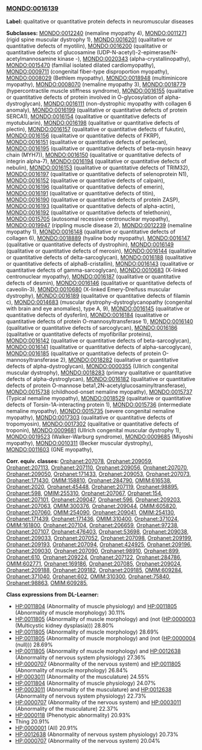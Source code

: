
### [MONDO:0016139](http://purl.obolibrary.org/obo/MONDO_0016139)
**Label:** qualitative or quantitative protein defects in neuromuscular diseases

**Subclasses:** [MONDO:0012240](http://purl.obolibrary.org/obo/MONDO_0012240) (nemaline myopathy 4), [MONDO:0011271](http://purl.obolibrary.org/obo/MONDO_0011271) (rigid spine muscular dystrophy 1), [MONDO:0016201](http://purl.obolibrary.org/obo/MONDO_0016201) (qualitative or quantitative defects of myotilin), [MONDO:0016200](http://purl.obolibrary.org/obo/MONDO_0016200) (qualitative or quantitative defects of glucosamine (UDP-N-acetyl)-2-epimerase/N-acetylmannosamine kinase -), [MONDO:0020343](http://purl.obolibrary.org/obo/MONDO_0020343) (alpha-crystallinopathy), [MONDO:0015470](http://purl.obolibrary.org/obo/MONDO_0015470) (familial isolated dilated cardiomyopathy), [MONDO:0009711](http://purl.obolibrary.org/obo/MONDO_0009711) (congenital fiber-type disproportion myopathy), [MONDO:0008029](http://purl.obolibrary.org/obo/MONDO_0008029) (Bethlem myopathy), [MONDO:0018948](http://purl.obolibrary.org/obo/MONDO_0018948) (multiminicore myopathy), [MONDO:0008070](http://purl.obolibrary.org/obo/MONDO_0008070) (nemaline myopathy 3), [MONDO:0018779](http://purl.obolibrary.org/obo/MONDO_0018779) (hypercontractile muscle stiffness syndrome), [MONDO:0016155](http://purl.obolibrary.org/obo/MONDO_0016155) (qualitative or quantitative defects of protein involved in O-glycosylation of alpha-dystroglycan), [MONDO:0016111](http://purl.obolibrary.org/obo/MONDO_0016111) (non-dystrophic myopathy with collagen 6 anomaly), [MONDO:0016199](http://purl.obolibrary.org/obo/MONDO_0016199) (qualitative or quantitative defects of protein SERCA1), [MONDO:0016154](http://purl.obolibrary.org/obo/MONDO_0016154) (qualitative or quantitative defects of myotubularin), [MONDO:0016198](http://purl.obolibrary.org/obo/MONDO_0016198) (qualitative or quantitative defects of plectin), [MONDO:0016157](http://purl.obolibrary.org/obo/MONDO_0016157) (qualitative or quantitative defects of fukutin), [MONDO:0016156](http://purl.obolibrary.org/obo/MONDO_0016156) (qualitative or quantitative defects of FKRP), [MONDO:0016151](http://purl.obolibrary.org/obo/MONDO_0016151) (qualitative or quantitative defects of perlecan), [MONDO:0016195](http://purl.obolibrary.org/obo/MONDO_0016195) (qualitative or quantitative defects of beta-myosin heavy chain (MYH7)), [MONDO:0016150](http://purl.obolibrary.org/obo/MONDO_0016150) (qualitative or quantitative defects of integrin alpha-7), [MONDO:0016194](http://purl.obolibrary.org/obo/MONDO_0016194) (qualitative or quantitative defects of nebulin), [MONDO:0016153](http://purl.obolibrary.org/obo/MONDO_0016153) (qualitative or quantitative defects of TRIM32), [MONDO:0016197](http://purl.obolibrary.org/obo/MONDO_0016197) (qualitative or quantitative defects of selenoprotein N1), [MONDO:0016152](http://purl.obolibrary.org/obo/MONDO_0016152) (qualitative or quantitative defects of calpain), [MONDO:0016196](http://purl.obolibrary.org/obo/MONDO_0016196) (qualitative or quantitative defects of emerin), [MONDO:0016191](http://purl.obolibrary.org/obo/MONDO_0016191) (qualitative or quantitative defects of titin), [MONDO:0016190](http://purl.obolibrary.org/obo/MONDO_0016190) (qualitative or quantitative defects of protein ZASP), [MONDO:0016193](http://purl.obolibrary.org/obo/MONDO_0016193) (qualitative or quantitative defects of alpha-actin), [MONDO:0016192](http://purl.obolibrary.org/obo/MONDO_0016192) (qualitative or quantitative defects of telethonin), [MONDO:0015705](http://purl.obolibrary.org/obo/MONDO_0015705) (autosomal recessive centronuclear myopathy), [MONDO:0019947](http://purl.obolibrary.org/obo/MONDO_0019947) (rippling muscle disease 2), [MONDO:0012239](http://purl.obolibrary.org/obo/MONDO_0012239) (nemaline myopathy 1), [MONDO:0016148](http://purl.obolibrary.org/obo/MONDO_0016148) (qualitative or quantitative defects of collagen 6), [MONDO:0018889](http://purl.obolibrary.org/obo/MONDO_0018889) (hyaline body myopathy), [MONDO:0016147](http://purl.obolibrary.org/obo/MONDO_0016147) (qualitative or quantitative defects of dystrophin), [MONDO:0016149](http://purl.obolibrary.org/obo/MONDO_0016149) (qualitative or quantitative defects of merosin), [MONDO:0016144](http://purl.obolibrary.org/obo/MONDO_0016144) (qualitative or quantitative defects of delta-sarcoglycan), [MONDO:0016188](http://purl.obolibrary.org/obo/MONDO_0016188) (qualitative or quantitative defects of alphaB-cristallin), [MONDO:0016143](http://purl.obolibrary.org/obo/MONDO_0016143) (qualitative or quantitative defects of gamma-sarcoglycan), [MONDO:0010683](http://purl.obolibrary.org/obo/MONDO_0010683) (X-linked centronuclear myopathy), [MONDO:0016187](http://purl.obolibrary.org/obo/MONDO_0016187) (qualitative or quantitative defects of desmin), [MONDO:0016146](http://purl.obolibrary.org/obo/MONDO_0016146) (qualitative or quantitative defects of caveolin-3), [MONDO:0010680](http://purl.obolibrary.org/obo/MONDO_0010680) (X-linked Emery-Dreifuss muscular dystrophy), [MONDO:0016189](http://purl.obolibrary.org/obo/MONDO_0016189) (qualitative or quantitative defects of filamin c), [MONDO:0014683](http://purl.obolibrary.org/obo/MONDO_0014683) (muscular dystrophy-dystroglycanopathy (congenital with brain and eye anomalies), type A, 9), [MONDO:0016145](http://purl.obolibrary.org/obo/MONDO_0016145) (qualitative or quantitative defects of dysferlin), [MONDO:0016184](http://purl.obolibrary.org/obo/MONDO_0016184) (qualitative or quantitative defects of protein O-mannosyltransferase 1), [MONDO:0016140](http://purl.obolibrary.org/obo/MONDO_0016140) (qualitative or quantitative defects of sarcoglycan), [MONDO:0016186](http://purl.obolibrary.org/obo/MONDO_0016186) (qualitative or quantitative defects of myofibrillar proteins), [MONDO:0016142](http://purl.obolibrary.org/obo/MONDO_0016142) (qualitative or quantitative defects of beta-sarcoglycan), [MONDO:0016141](http://purl.obolibrary.org/obo/MONDO_0016141) (qualitative or quantitative defects of alpha-sarcoglycan), [MONDO:0016185](http://purl.obolibrary.org/obo/MONDO_0016185) (qualitative or quantitative defects of protein O-mannosyltransferase 2), [MONDO:0018282](http://purl.obolibrary.org/obo/MONDO_0018282) (qualitative or quantitative defects of alpha-dystroglycan), [MONDO:0000355](http://purl.obolibrary.org/obo/MONDO_0000355) (Ullrich congenital muscular dystrophy), [MONDO:0018283](http://purl.obolibrary.org/obo/MONDO_0018283) (primary qualitative or quantitative defects of alpha-dystroglycan), [MONDO:0016182](http://purl.obolibrary.org/obo/MONDO_0016182) (qualitative or quantitative defects of protein O-mannose beta1,2N-acetylglucosaminyltransferase), [MONDO:0015738](http://purl.obolibrary.org/obo/MONDO_0015738) (childhood-onset nemaline myopathy), [MONDO:0015737](http://purl.obolibrary.org/obo/MONDO_0015737) (Typical nemaline myopathy), [MONDO:0018529](http://purl.obolibrary.org/obo/MONDO_0018529) (qualitative or quantitative defects of Torsin-1A-interacting protein 1), [MONDO:0015736](http://purl.obolibrary.org/obo/MONDO_0015736) (intermediate nemaline myopathy), [MONDO:0015735](http://purl.obolibrary.org/obo/MONDO_0015735) (severe congenital nemaline myopathy), [MONDO:0017303](http://purl.obolibrary.org/obo/MONDO_0017303) (qualitative or quantitative defects of tropomyosin), [MONDO:0017302](http://purl.obolibrary.org/obo/MONDO_0017302) (qualitative or quantitative defects of troponin), [MONDO:0009681](http://purl.obolibrary.org/obo/MONDO_0009681) (Ullrich congenital muscular dystrophy 1), [MONDO:0019523](http://purl.obolibrary.org/obo/MONDO_0019523) (Walker-Warburg syndrome), [MONDO:0009685](http://purl.obolibrary.org/obo/MONDO_0009685) (Miyoshi myopathy), [MONDO:0010311](http://purl.obolibrary.org/obo/MONDO_0010311) (Becker muscular dystrophy), [MONDO:0011603](http://purl.obolibrary.org/obo/MONDO_0011603) (GNE myopathy), 

**Corr. equiv. classes:** [Orphanet:207078](http://www.orpha.net/ORDO/Orphanet_207078), [Orphanet:209059](http://www.orpha.net/ORDO/Orphanet_209059), [Orphanet:207113](http://www.orpha.net/ORDO/Orphanet_207113), [Orphanet:207110](http://www.orpha.net/ORDO/Orphanet_207110), [Orphanet:209056](http://www.orpha.net/ORDO/Orphanet_209056), [Orphanet:207070](http://www.orpha.net/ORDO/Orphanet_207070), [Orphanet:209050](http://www.orpha.net/ORDO/Orphanet_209050), [Orphanet:171433](http://www.orpha.net/ORDO/Orphanet_171433), [Orphanet:209053](http://www.orpha.net/ORDO/Orphanet_209053), [Orphanet:207073](http://www.orpha.net/ORDO/Orphanet_207073), [Orphanet:171430](http://www.orpha.net/ORDO/Orphanet_171430), [OMIM:158810](http://purl.obolibrary.org/obo/OMIM_158810), [Orphanet:284790](http://www.orpha.net/ORDO/Orphanet_284790), [OMIM:616538](http://purl.obolibrary.org/obo/OMIM_616538), [Orphanet:2020](http://www.orpha.net/ORDO/Orphanet_2020), [Orphanet:45448](http://www.orpha.net/ORDO/Orphanet_45448), [Orphanet:207119](http://www.orpha.net/ORDO/Orphanet_207119), [Orphanet:98895](http://www.orpha.net/ORDO/Orphanet_98895), [Orphanet:598](http://www.orpha.net/ORDO/Orphanet_598), [OMIM:255310](http://purl.obolibrary.org/obo/OMIM_255310), [Orphanet:207067](http://www.orpha.net/ORDO/Orphanet_207067), [Orphanet:154](http://www.orpha.net/ORDO/Orphanet_154), [Orphanet:207101](http://www.orpha.net/ORDO/Orphanet_207101), [Orphanet:209047](http://www.orpha.net/ORDO/Orphanet_209047), [Orphanet:596](http://www.orpha.net/ORDO/Orphanet_596), [Orphanet:209203](http://www.orpha.net/ORDO/Orphanet_209203), [Orphanet:207063](http://www.orpha.net/ORDO/Orphanet_207063), [OMIM:300376](http://purl.obolibrary.org/obo/OMIM_300376), [Orphanet:209044](http://www.orpha.net/ORDO/Orphanet_209044), [OMIM:605820](http://purl.obolibrary.org/obo/OMIM_605820), [Orphanet:207060](http://www.orpha.net/ORDO/Orphanet_207060), [OMIM:254090](http://purl.obolibrary.org/obo/OMIM_254090), [Orphanet:209041](http://www.orpha.net/ORDO/Orphanet_209041), [OMIM:254130](http://purl.obolibrary.org/obo/OMIM_254130), [Orphanet:171439](http://www.orpha.net/ORDO/Orphanet_171439), [Orphanet:171436](http://www.orpha.net/ORDO/Orphanet_171436), [OMIM:310400](http://purl.obolibrary.org/obo/OMIM_310400), [Orphanet:371024](http://www.orpha.net/ORDO/Orphanet_371024), [OMIM:161800](http://purl.obolibrary.org/obo/OMIM_161800), [Orphanet:207104](http://www.orpha.net/ORDO/Orphanet_207104), [Orphanet:206659](http://www.orpha.net/ORDO/Orphanet_206659), [Orphanet:97238](http://www.orpha.net/ORDO/Orphanet_97238), [Orphanet:207107](http://www.orpha.net/ORDO/Orphanet_207107), [Orphanet:476403](http://www.orpha.net/ORDO/Orphanet_476403), [Orphanet:53698](http://www.orpha.net/ORDO/Orphanet_53698), [Orphanet:209038](http://www.orpha.net/ORDO/Orphanet_209038), [Orphanet:209033](http://www.orpha.net/ORDO/Orphanet_209033), [Orphanet:207052](http://www.orpha.net/ORDO/Orphanet_207052), [Orphanet:207098](http://www.orpha.net/ORDO/Orphanet_207098), [Orphanet:209199](http://www.orpha.net/ORDO/Orphanet_209199), [Orphanet:209193](http://www.orpha.net/ORDO/Orphanet_209193), [Orphanet:207094](http://www.orpha.net/ORDO/Orphanet_207094), [Orphanet:424925](http://www.orpha.net/ORDO/Orphanet_424925), [Orphanet:209196](http://www.orpha.net/ORDO/Orphanet_209196), [Orphanet:209030](http://www.orpha.net/ORDO/Orphanet_209030), [Orphanet:207090](http://www.orpha.net/ORDO/Orphanet_207090), [Orphanet:98910](http://www.orpha.net/ORDO/Orphanet_98910), [Orphanet:899](http://www.orpha.net/ORDO/Orphanet_899), [Orphanet:610](http://www.orpha.net/ORDO/Orphanet_610), [Orphanet:209224](http://www.orpha.net/ORDO/Orphanet_209224), [Orphanet:207122](http://www.orpha.net/ORDO/Orphanet_207122), [Orphanet:284786](http://www.orpha.net/ORDO/Orphanet_284786), [OMIM:602771](http://purl.obolibrary.org/obo/OMIM_602771), [Orphanet:169186](http://www.orpha.net/ORDO/Orphanet_169186), [Orphanet:207085](http://www.orpha.net/ORDO/Orphanet_207085), [Orphanet:209024](http://www.orpha.net/ORDO/Orphanet_209024), [Orphanet:209188](http://www.orpha.net/ORDO/Orphanet_209188), [Orphanet:209182](http://www.orpha.net/ORDO/Orphanet_209182), [Orphanet:209185](http://www.orpha.net/ORDO/Orphanet_209185), [OMIM:609284](http://purl.obolibrary.org/obo/OMIM_609284), [Orphanet:371040](http://www.orpha.net/ORDO/Orphanet_371040), [Orphanet:602](http://www.orpha.net/ORDO/Orphanet_602), [OMIM:310300](http://purl.obolibrary.org/obo/OMIM_310300), [Orphanet:75840](http://www.orpha.net/ORDO/Orphanet_75840), [Orphanet:98863](http://www.orpha.net/ORDO/Orphanet_98863), [OMIM:609285](http://purl.obolibrary.org/obo/OMIM_609285), 

**Class expressions from DL-Learner:**

- [HP:0011804](http://purl.obolibrary.org/obo/HP_0011804) (Abnormality of muscle physiology) and [HP:0011805](http://purl.obolibrary.org/obo/HP_0011805) (Abnormality of muscle morphology) 30.11%
- [HP:0011805](http://purl.obolibrary.org/obo/HP_0011805) (Abnormality of muscle morphology) and (not ([HP:0000003](http://purl.obolibrary.org/obo/HP_0000003) (Multicystic kidney dysplasia))) 28.80%
- [HP:0011805](http://purl.obolibrary.org/obo/HP_0011805) (Abnormality of muscle morphology) 28.69%
- [HP:0011805](http://purl.obolibrary.org/obo/HP_0011805) (Abnormality of muscle morphology) and (not ([HP:0000004](http://purl.obolibrary.org/obo/HP_0000004) (null))) 28.69%
- [HP:0011805](http://purl.obolibrary.org/obo/HP_0011805) (Abnormality of muscle morphology) and [HP:0012638](http://purl.obolibrary.org/obo/HP_0012638) (Abnormality of nervous system physiology) 27.36%
- [HP:0000707](http://purl.obolibrary.org/obo/HP_0000707) (Abnormality of the nervous system) and [HP:0011805](http://purl.obolibrary.org/obo/HP_0011805) (Abnormality of muscle morphology) 26.84%
- [HP:0003011](http://purl.obolibrary.org/obo/HP_0003011) (Abnormality of the musculature) 24.55%
- [HP:0011804](http://purl.obolibrary.org/obo/HP_0011804) (Abnormality of muscle physiology) 24.07%
- [HP:0003011](http://purl.obolibrary.org/obo/HP_0003011) (Abnormality of the musculature) and [HP:0012638](http://purl.obolibrary.org/obo/HP_0012638) (Abnormality of nervous system physiology) 22.73%
- [HP:0000707](http://purl.obolibrary.org/obo/HP_0000707) (Abnormality of the nervous system) and [HP:0003011](http://purl.obolibrary.org/obo/HP_0003011) (Abnormality of the musculature) 22.37%
- [HP:0000118](http://purl.obolibrary.org/obo/HP_0000118) (Phenotypic abnormality) 20.93%
- Thing 20.91%
- [HP:0000001](http://purl.obolibrary.org/obo/HP_0000001) (All) 20.91%
- [HP:0012638](http://purl.obolibrary.org/obo/HP_0012638) (Abnormality of nervous system physiology) 20.73%
- [HP:0000707](http://purl.obolibrary.org/obo/HP_0000707) (Abnormality of the nervous system) 20.04%


